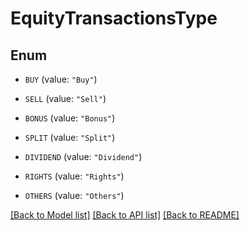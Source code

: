 # EquityTransactionsType

## Enum


* `BUY` (value: `"Buy"`)

* `SELL` (value: `"Sell"`)

* `BONUS` (value: `"Bonus"`)

* `SPLIT` (value: `"Split"`)

* `DIVIDEND` (value: `"Dividend"`)

* `RIGHTS` (value: `"Rights"`)

* `OTHERS` (value: `"Others"`)


[[Back to Model list]](../README.md#documentation-for-models) [[Back to API list]](../README.md#documentation-for-api-endpoints) [[Back to README]](../README.md)


